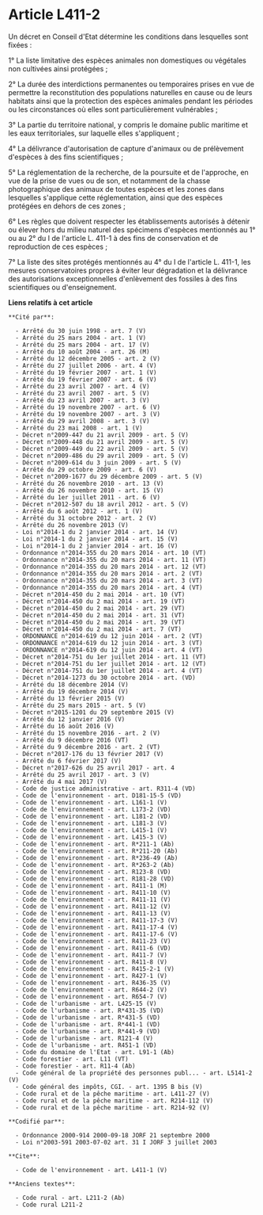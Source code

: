 # Article L411-2

Un décret en Conseil d'Etat détermine les conditions dans lesquelles sont fixées :

1° La liste limitative des espèces animales non domestiques ou végétales non cultivées ainsi protégées ;

2° La durée des interdictions permanentes ou temporaires prises en vue de permettre la reconstitution des populations
naturelles en cause ou de leurs habitats ainsi que la protection des espèces animales pendant les périodes ou les
circonstances où elles sont particulièrement vulnérables ;

3° La partie du territoire national, y compris le domaine public maritime et les eaux territoriales, sur laquelle elles
s'appliquent ;

4° La délivrance d'autorisation de capture d'animaux ou de prélèvement d'espèces à des fins scientifiques ;

5° La réglementation de la recherche, de la poursuite et de l'approche, en vue de la prise de vues ou de son, et notamment de
la chasse photographique des animaux de toutes espèces et les zones dans lesquelles s'applique cette réglementation, ainsi
que des espèces protégées en dehors de ces zones ;

6° Les règles que doivent respecter les établissements autorisés à détenir ou élever hors du milieu naturel des spécimens
d'espèces mentionnés au 1° ou au 2° du I de l'article L. 411-1 à des fins de conservation et de reproduction de ces espèces ;

7° La liste des sites protégés mentionnés au 4° du I de l'article L. 411-1, les mesures conservatoires propres à éviter leur
dégradation et la délivrance des autorisations exceptionnelles d'enlèvement des fossiles à des fins scientifiques ou
d'enseignement.

**Liens relatifs à cet article**

	**Cité par**:

	  - Arrêté du 30 juin 1998 - art. 7 (V)
	  - Arrêté du 25 mars 2004 - art. 1 (V)
	  - Arrêté du 25 mars 2004 - art. 17 (V)
	  - Arrêté du 10 août 2004 - art. 26 (M)
	  - Arrêté du 12 décembre 2005 - art. 2 (V)
	  - Arrêté du 27 juillet 2006 - art. 4 (V)
	  - Arrêté du 19 février 2007 - art. 1 (V)
	  - Arrêté du 19 février 2007 - art. 6 (V)
	  - Arrêté du 23 avril 2007 - art. 4 (V)
	  - Arrêté du 23 avril 2007 - art. 5 (V)
	  - Arrêté du 23 avril 2007 - art. 3 (V)
	  - Arrêté du 19 novembre 2007 - art. 6 (V)
	  - Arrêté du 19 novembre 2007 - art. 3 (V)
	  - Arrêté du 29 avril 2008 - art. 3 (V)
	  - Arrêté du 23 mai 2008 - art. 1 (V)
	  - Décret n°2009-447 du 21 avril 2009 - art. 5 (V)
	  - Décret n°2009-448 du 21 avril 2009 - art. 5 (V)
	  - Décret n°2009-449 du 22 avril 2009 - art. 5 (V)
	  - Décret n°2009-486 du 29 avril 2009 - art. 5 (V)
	  - Décret n°2009-614 du 3 juin 2009 - art. 5 (V)
	  - Arrêté du 29 octobre 2009 - art. 6 (V)
	  - Décret n°2009-1677 du 29 décembre 2009 - art. 5 (V)
	  - Arrêté du 26 novembre 2010 - art. 13 (V)
	  - Arrêté du 26 novembre 2010 - art. 15 (V)
	  - Arrêté du 1er juillet 2011 - art. 6 (V)
	  - Décret n°2012-507 du 18 avril 2012 - art. 5 (V)
	  - Arrêté du 6 août 2012 - art. 1 (V)
	  - Arrêté du 31 octobre 2012 - art. 2 (V)
	  - Arrêté du 26 novembre 2013 (V)
	  - Loi n°2014-1 du 2 janvier 2014 - art. 14 (V)
	  - Loi n°2014-1 du 2 janvier 2014 - art. 15 (V)
	  - Loi n°2014-1 du 2 janvier 2014 - art. 16 (V)
	  - Ordonnance n°2014-355 du 20 mars 2014 - art. 10 (VT)
	  - Ordonnance n°2014-355 du 20 mars 2014 - art. 11 (VT)
	  - Ordonnance n°2014-355 du 20 mars 2014 - art. 12 (VT)
	  - Ordonnance n°2014-355 du 20 mars 2014 - art. 2 (VT)
	  - Ordonnance n°2014-355 du 20 mars 2014 - art. 3 (VT)
	  - Ordonnance n°2014-355 du 20 mars 2014 - art. 4 (VT)
	  - Décret n°2014-450 du 2 mai 2014 - art. 10 (VT)
	  - Décret n°2014-450 du 2 mai 2014 - art. 19 (VT)
	  - Décret n°2014-450 du 2 mai 2014 - art. 29 (VT)
	  - Décret n°2014-450 du 2 mai 2014 - art. 31 (VT)
	  - Décret n°2014-450 du 2 mai 2014 - art. 39 (VT)
	  - Décret n°2014-450 du 2 mai 2014 - art. 7 (VT)
	  - ORDONNANCE n°2014-619 du 12 juin 2014 - art. 2 (VT)
	  - ORDONNANCE n°2014-619 du 12 juin 2014 - art. 3 (VT)
	  - ORDONNANCE n°2014-619 du 12 juin 2014 - art. 4 (VT)
	  - Décret n°2014-751 du 1er juillet 2014 - art. 11 (VT)
	  - Décret n°2014-751 du 1er juillet 2014 - art. 12 (VT)
	  - Décret n°2014-751 du 1er juillet 2014 - art. 4 (VT)
	  - Décret n°2014-1273 du 30 octobre 2014 - art. (VD)
	  - Arrêté du 18 décembre 2014 (V)
	  - Arrêté du 19 décembre 2014 (V)
	  - Arrêté du 13 février 2015 (V)
	  - Arrêté du 25 mars 2015 - art. 5 (V)
	  - Décret n°2015-1201 du 29 septembre 2015 (V)
	  - Arrêté du 12 janvier 2016 (V)
	  - Arrêté du 16 août 2016 (V)
	  - Arrêté du 15 novembre 2016 - art. 2 (V)
	  - Arrêté du 9 décembre 2016 (VT)
	  - Arrêté du 9 décembre 2016 - art. 2 (VT)
	  - Décret n°2017-176 du 13 février 2017 (V)
	  - Arrêté du 6 février 2017 (V)
	  - Décret n°2017-626 du 25 avril 2017 - art. 4
	  - Arrêté du 25 avril 2017 - art. 3 (V)
	  - Arrêté du 4 mai 2017 (V)
	  - Code de justice administrative - art. R311-4 (VD)
	  - Code de l'environnement - art. D181-15-5 (VD)
	  - Code de l'environnement - art. L161-1 (V)
	  - Code de l'environnement - art. L173-2 (VD)
	  - Code de l'environnement - art. L181-2 (VD)
	  - Code de l'environnement - art. L181-3 (V)
	  - Code de l'environnement - art. L415-1 (V)
	  - Code de l'environnement - art. L415-3 (V)
	  - Code de l'environnement - art. R*211-1 (Ab)
	  - Code de l'environnement - art. R*211-20 (Ab)
	  - Code de l'environnement - art. R*236-49 (Ab)
	  - Code de l'environnement - art. R*263-2 (Ab)
	  - Code de l'environnement - art. R123-8 (VD)
	  - Code de l'environnement - art. R181-28 (VD)
	  - Code de l'environnement - art. R411-1 (M)
	  - Code de l'environnement - art. R411-10 (V)
	  - Code de l'environnement - art. R411-11 (V)
	  - Code de l'environnement - art. R411-12 (V)
	  - Code de l'environnement - art. R411-13 (V)
	  - Code de l'environnement - art. R411-17-3 (V)
	  - Code de l'environnement - art. R411-17-4 (V)
	  - Code de l'environnement - art. R411-17-6 (V)
	  - Code de l'environnement - art. R411-23 (V)
	  - Code de l'environnement - art. R411-6 (VD)
	  - Code de l'environnement - art. R411-7 (V)
	  - Code de l'environnement - art. R411-8 (V)
	  - Code de l'environnement - art. R415-2-1 (V)
	  - Code de l'environnement - art. R427-1 (V)
	  - Code de l'environnement - art. R436-35 (V)
	  - Code de l'environnement - art. R644-2 (V)
	  - Code de l'environnement - art. R654-7 (V)
	  - Code de l'urbanisme - art. L425-15 (V)
	  - Code de l'urbanisme - art. R*431-35 (VD)
	  - Code de l'urbanisme - art. R*431-5 (VD)
	  - Code de l'urbanisme - art. R*441-1 (VD)
	  - Code de l'urbanisme - art. R*441-9 (VD)
	  - Code de l'urbanisme - art. R121-4 (V)
	  - Code de l'urbanisme - art. R451-1 (VD)
	  - Code du domaine de l'Etat - art. L91-1 (Ab)
	  - Code forestier - art. L11 (VT)
	  - Code forestier - art. R11-4 (Ab)
	  - Code général de la propriété des personnes publ... - art. L5141-2 (V)
	  - Code général des impôts, CGI. - art. 1395 B bis (V)
	  - Code rural et de la pêche maritime - art. L411-27 (V)
	  - Code rural et de la pêche maritime - art. R214-112 (V)
	  - Code rural et de la pêche maritime - art. R214-92 (V)

	**Codifié par**:

	  - Ordonnance 2000-914 2000-09-18 JORF 21 septembre 2000
	  - Loi n°2003-591 2003-07-02 art. 31 I JORF 3 juillet 2003

	**Cite**:

	  - Code de l'environnement - art. L411-1 (V)

	**Anciens textes**:

	  - Code rural - art. L211-2 (Ab)
	  - Code rural L211-2
